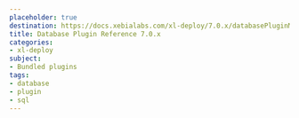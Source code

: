 ```yaml
---
placeholder: true
destination: https://docs.xebialabs.com/xl-deploy/7.0.x/databasePluginManual.html
title: Database Plugin Reference 7.0.x
categories:
- xl-deploy
subject:
- Bundled plugins
tags:
- database
- plugin
- sql
---
```

